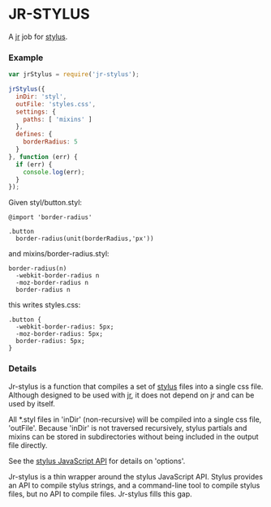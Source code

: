 # JR-STYLUS

A [jr](https://npmjs.org/package/jr) job for [stylus](http://learnboost.github.com/stylus/).

### Example

```javascript
var jrStylus = require('jr-stylus');

jrStylus({
  inDir: 'styl',
  outFile: 'styles.css',
  settings: {
    paths: [ 'mixins' ]
  },
  defines: {
    borderRadius: 5
  }
}, function (err) {
  if (err) {
    console.log(err);
  }
});
```

Given styl/button.styl:
```
@import 'border-radius'

.button
  border-radius(unit(borderRadius,'px'))
```

and mixins/border-radius.styl:
```
border-radius(n)
  -webkit-border-radius n
  -moz-border-radius n
  border-radius n
```

this writes styles.css:
```
.button {
  -webkit-border-radius: 5px;
  -moz-border-radius: 5px;
  border-radius: 5px;
}
```

### Details

Jr-stylus is a function that compiles a set of [stylus](http://learnboost.github.com/stylus/) files into a single css file.  Although designed to be used with [jr](https://npmjs.org/package/jr), it does not depend on jr and can be used by itself.

All \*.styl files in 'inDir' (non-recursive) will be compiled into a single css file, 'outFile'.  Because 'inDir' is not traversed recursively, stylus partials and mixins can be stored in subdirectories without being included in the output file directly.

See the [stylus JavaScript API](http://learnboost.github.com/stylus/docs/js.html) for details on 'options'.

Jr-stylus is a thin wrapper around the stylus JavaScript API.  Stylus provides an API to compile stylus strings, and a command-line tool to compile stylus files, but no API to compile files.  Jr-stylus fills this gap.
